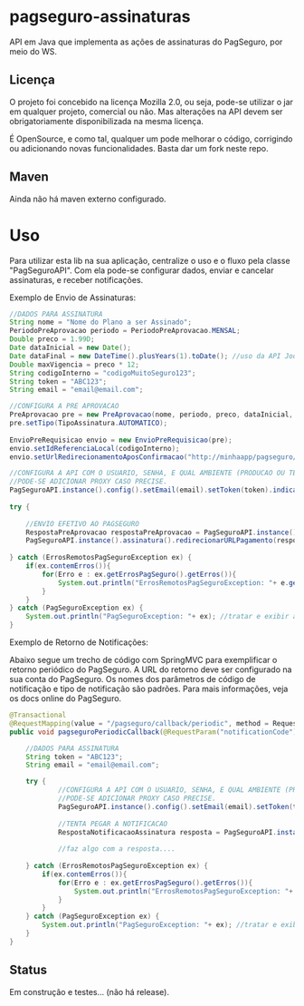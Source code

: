 pagseguro-assinaturas
=====================

API em Java que implementa as ações de assinaturas do PagSeguro, por meio do WS.

Licença
-------

O projeto foi concebido na licença Mozilla 2.0, ou seja, pode-se utilizar o jar em qualquer projeto, comercial ou não. Mas alterações na API devem ser obrigatoriamente disponibilizada na mesma licença.

É OpenSource, e como tal, qualquer um pode melhorar o código, corrigindo ou adicionando novas funcionalidades. Basta dar um fork neste repo.

Maven
-----

Ainda não há maven externo configurado.
	
Uso
===

Para utilizar esta lib na sua aplicação, centralize o uso e o fluxo pela classe "PagSeguroAPI". Com ela pode-se configurar dados, enviar e cancelar assinaturas, e receber notificações.

Exemplo de Envio de Assinaturas:

```java
//DADOS PARA ASSINATURA
String nome = "Nome do Plano a ser Assinado";
PeriodoPreAprovacao periodo = PeriodoPreAprovacao.MENSAL;
Double preco = 1.99D;
Date dataInicial = new Date();
Date dataFinal = new DateTime().plusYears(1).toDate(); //uso da API JodaTime.
Double maxVigencia = preco * 12;
String codigoInterno = "codigoMuitoSeguro123";
String token = "ABC123";
String email = "email@email.com";

//CONFIGURA A PRE APROVACAO
PreAprovacao pre = new PreAprovacao(nome, periodo, preco, dataInicial, dataFinal, maxVigencia);
pre.setTipo(TipoAssinatura.AUTOMATICO);
                
EnvioPreRequisicao envio = new EnvioPreRequisicao(pre);
envio.setIdReferenciaLocal(codigoInterno);
envio.setUrlRedirecionamentoAposConfirmacao("http://minhaapp/pagseguro/callback");

//CONFIGURA A API COM O USUARIO, SENHA, E QUAL AMBIENTE (PRODUCAO OU TESTE).
//PODE-SE ADICIONAR PROXY CASO PRECISE.
PagSeguroAPI.instance().config().setEmail(email).setToken(token).indicaAmbienteReal();
                        
try {
			
	//ENVIO EFETIVO AO PAGSEGURO
	RespostaPreAprovacao respostaPreAprovacao = PagSeguroAPI.instance().assinatura().preAprovacao(envio);
	PagSeguroAPI.instance().assinatura().redirecionarURLPagamento(response, respostaPreAprovacao);
			
} catch (ErrosRemotosPagSeguroException ex) {
	if(ex.contemErros()){
		for(Erro e : ex.getErrosPagSeguro().getErros()){
			System.out.println("ErrosRemotosPagSeguroException: "+ e.getCodigoEMensagem()); //tratar e exibir ao usuario conforme sua app...
		}
	}
} catch (PagSeguroException ex) {
	System.out.println("PagSeguroException: "+ ex); //tratar e exibir ao usuario conforme sua app...
}
```

Exemplo de Retorno de Notificações:

Abaixo segue um trecho de código com SpringMVC para exemplificar o retorno periódico do PagSeguro. A URL do retorno deve ser configurado na sua conta do PagSeguro. Os nomes dos parâmetros de código de notificação e tipo de notificação são padrões. Para mais informações, veja os docs online do PagSeguro.

```java
@Transactional
@RequestMapping(value = "/pagseguro/callback/periodic", method = RequestMethod.POST)
public void pagseguroPeriodicCallback(@RequestParam("notificationCode") String notificationCode, @RequestParam("notificationType") String notificationType) {

	//DADOS PARA ASSINATURA
	String token = "ABC123";
	String email = "email@email.com";

	try {
			//CONFIGURA A API COM O USUARIO, SENHA, E QUAL AMBIENTE (PRODUCAO OU TESTE).
			//PODE-SE ADICIONAR PROXY CASO PRECISE.
			PagSeguroAPI.instance().config().setEmail(email).setToken(token);
			
			//TENTA PEGAR A NOTIFICACAO
			RespostaNotificacaoAssinatura resposta = PagSeguroAPI.instance().notificacoes().assinatura(notificationCode);
            
            //faz algo com a resposta....
			
	} catch (ErrosRemotosPagSeguroException ex) {
		if(ex.contemErros()){
			for(Erro e : ex.getErrosPagSeguro().getErros()){
				System.out.println("ErrosRemotosPagSeguroException: "+ e.getCodigoEMensagem()); //tratar e exibir ao usuario conforme sua app...
			}
		}
	} catch (PagSeguroException ex) {
		System.out.println("PagSeguroException: "+ ex); //tratar e exibir ao usuario conforme sua app...
	} 
}
```

Status
------

Em construção e testes... (não há release).
